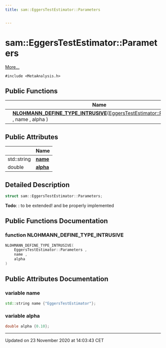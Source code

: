 ```yaml
---
title: sam::EggersTestEstimator::Parameters


---
```


# sam::EggersTestEstimator::Parameters




 [More...](#detailed-description)


`#include <MetaAnalysis.h>`













## Public Functions

|                | Name           |
| -------------- | -------------- |
|  | **[NLOHMANN_DEFINE_TYPE_INTRUSIVE](/doxygen/Classes/structsam_1_1_eggers_test_estimator_1_1_parameters/#function-nlohmann_define_type_intrusive)**([EggersTestEstimator::Parameters](/doxygen/Classes/structsam_1_1_eggers_test_estimator_1_1_parameters/) , name , alpha )  |


## Public Attributes

|                | Name           |
| -------------- | -------------- |
| std::string | **[name](/doxygen/Classes/structsam_1_1_eggers_test_estimator_1_1_parameters/#variable-name)**  |
| double | **[alpha](/doxygen/Classes/structsam_1_1_eggers_test_estimator_1_1_parameters/#variable-alpha)**  |






## Detailed Description

```cpp
struct sam::EggersTestEstimator::Parameters;
```
















**Todo**: : to be extended! and be properly implemented 




















## Public Functions Documentation

### function NLOHMANN_DEFINE_TYPE_INTRUSIVE

```cpp
NLOHMANN_DEFINE_TYPE_INTRUSIVE(
    EggersTestEstimator::Parameters ,
    name ,
    alpha 
)
```































## Public Attributes Documentation

### variable name

```cpp
std::string name {"EggersTestEstimator"};
```





























### variable alpha

```cpp
double alpha {0.10};
```

































-------------------------------

Updated on 23 November 2020 at 14:03:43 CET